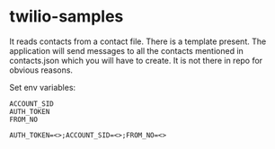 # twilio-samples

It reads contacts from a contact file. There is a template present. The application will send messages to all the contacts mentioned in contacts.json which you will have to create. It is not there in repo for obvious reasons.

Set env variables:
```
ACCOUNT_SID
AUTH_TOKEN
FROM_NO
````

`AUTH_TOKEN=<>;ACCOUNT_SID=<>;FROM_NO=<>`
